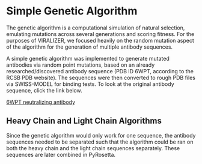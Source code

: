 # Simple Genetic Algorithm

The genetic algorithm is a computational simulation of natural selection, emulating mutations across several generations and scoring fitness. For the purposes of VIRALIZER, we focused heavily on the random mutation aspect of the algorithm for the generation of multiple antibody sequences.

A simple genetic algorithm was implemented to generate mutated antibodies via random point mutations, based on an already researched/discovered antibody sequence (PDB ID 6WPT, according to the RCSB PDB website). The sequences were then converted to rough PDB files via SWISS-MODEL for binding tests. To look at the original antibody sequence, click the link below.

[6WPT neutralizing antibody](https://www.rcsb.org/structure/6WPT)

## Heavy Chain and Light Chain Algorithms

Since the genetic algorithm would only work for one sequence, the antibody sequences needed to be separated such that the algorithm could be ran on both the heavy chain and the light chain sequences separately. These sequences are later combined in PyRosetta.
